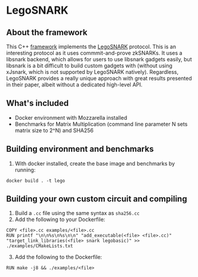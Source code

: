 # LegoSNARK

## About the framework
This C++ [framework](https://github.com/imdea-software/legosnark) implements the [LegoSNARK](https://eprint.iacr.org/2019/142.pdf) protocol. This is an interesting protocol as it uses commmit-and-prove zkSNARKs. It uses a libsnark backend, which allows for users to use libsnark gadgets easily, but libsnark is a bit difficult to build custom gadgets with (without using xJsnark, which is not supported by LegoSNARK natively). Regardless, LegoSNARK provides a really unique approach with great results presented in their paper, albeit without a dedicated high-level API.


## What's included
- Docker environment with Mozzarella installed
- Benchmarks for Matrix Multiplication (command line parameter N sets matrix size to 2^N) and SHA256

## Building environment and benchmarks

1. With docker installed, create the base image and benchmarks by running:
```
docker build . -t lego
```

## Building your own custom circuit and compiling

1. Build a `.cc` file using the same syntax as `sha256.cc`
2. Add the following to your Dockerfile:
```
COPY <file>.cc examples/<file>.cc
RUN printf "\n\n%s\n%s\n\n" "add_executable(<file> <file>.cc)" "target_link_libraries(<file> snark legobasic)" >> ./examples/CMakeLists.txt
```
3. Add the following to the Dockerfile:
```
RUN make -j8 && ./examples/<file>
```